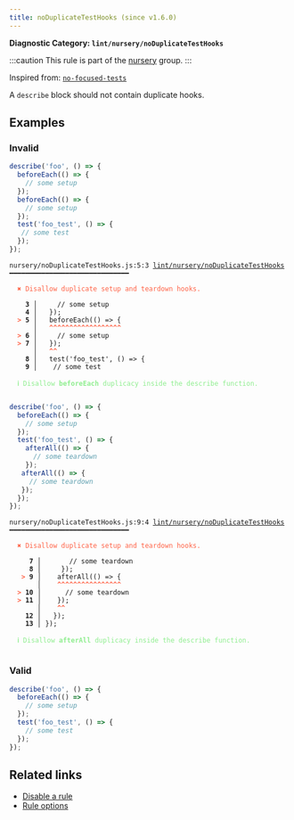 ```yaml
---
title: noDuplicateTestHooks (since v1.6.0)
---
```


**Diagnostic Category: `lint/nursery/noDuplicateTestHooks`**

:::caution
This rule is part of the [nursery](/linter/rules/#nursery) group.
:::

Inspired from: <a href="https://github.com/jest-community/eslint-plugin-jest/blob/main/docs/rules/no-focused-tests.md" target="_blank"><code>no-focused-tests</code></a>

A `describe` block should not contain duplicate hooks.

## Examples

### Invalid

```jsx
describe('foo', () => {
  beforeEach(() => {
    // some setup
  });
  beforeEach(() => {
    // some setup
  });
  test('foo_test', () => {
   // some test
  });
});
```

<pre class="language-text"><code class="language-text">nursery/noDuplicateTestHooks.js:5:3 <a href="https://biomejs.dev/linter/rules/no-duplicate-test-hooks">lint/nursery/noDuplicateTestHooks</a> ━━━━━━━━━━━━━━━━━━━━━━━━━━━━━━

<strong><span style="color: Tomato;">  </span></strong><strong><span style="color: Tomato;">✖</span></strong> <span style="color: Tomato;">Disallow duplicate setup and teardown hooks.</span>
  
    <strong>3 │ </strong>    // some setup
    <strong>4 │ </strong>  });
<strong><span style="color: Tomato;">  </span></strong><strong><span style="color: Tomato;">&gt;</span></strong> <strong>5 │ </strong>  beforeEach(() =&gt; {
   <strong>   │ </strong>  <strong><span style="color: Tomato;">^</span></strong><strong><span style="color: Tomato;">^</span></strong><strong><span style="color: Tomato;">^</span></strong><strong><span style="color: Tomato;">^</span></strong><strong><span style="color: Tomato;">^</span></strong><strong><span style="color: Tomato;">^</span></strong><strong><span style="color: Tomato;">^</span></strong><strong><span style="color: Tomato;">^</span></strong><strong><span style="color: Tomato;">^</span></strong><strong><span style="color: Tomato;">^</span></strong><strong><span style="color: Tomato;">^</span></strong><strong><span style="color: Tomato;">^</span></strong><strong><span style="color: Tomato;">^</span></strong><strong><span style="color: Tomato;">^</span></strong><strong><span style="color: Tomato;">^</span></strong><strong><span style="color: Tomato;">^</span></strong><strong><span style="color: Tomato;">^</span></strong><strong><span style="color: Tomato;">^</span></strong>
<strong><span style="color: Tomato;">  </span></strong><strong><span style="color: Tomato;">&gt;</span></strong> <strong>6 │ </strong>    // some setup
<strong><span style="color: Tomato;">  </span></strong><strong><span style="color: Tomato;">&gt;</span></strong> <strong>7 │ </strong>  });
   <strong>   │ </strong>  <strong><span style="color: Tomato;">^</span></strong><strong><span style="color: Tomato;">^</span></strong>
    <strong>8 │ </strong>  test('foo_test', () =&gt; {
    <strong>9 │ </strong>   // some test
  
<strong><span style="color: lightgreen;">  </span></strong><strong><span style="color: lightgreen;">ℹ</span></strong> <span style="color: lightgreen;">Disallow </span><span style="color: lightgreen;"><strong>beforeEach</strong></span><span style="color: lightgreen;"> duplicacy inside the describe function.</span>
  
</code></pre>

```jsx
describe('foo', () => {
  beforeEach(() => {
    // some setup
  });
  test('foo_test', () => {
    afterAll(() => {
      // some teardown
    });
   afterAll(() => {
     // some teardown
   });
  });
});
```

<pre class="language-text"><code class="language-text">nursery/noDuplicateTestHooks.js:9:4 <a href="https://biomejs.dev/linter/rules/no-duplicate-test-hooks">lint/nursery/noDuplicateTestHooks</a> ━━━━━━━━━━━━━━━━━━━━━━━━━━━━━━

<strong><span style="color: Tomato;">  </span></strong><strong><span style="color: Tomato;">✖</span></strong> <span style="color: Tomato;">Disallow duplicate setup and teardown hooks.</span>
  
     <strong>7 │ </strong>      // some teardown
     <strong>8 │ </strong>    });
   <strong><span style="color: Tomato;">&gt;</span></strong> <strong>9 │ </strong>   afterAll(() =&gt; {
    <strong>   │ </strong>   <strong><span style="color: Tomato;">^</span></strong><strong><span style="color: Tomato;">^</span></strong><strong><span style="color: Tomato;">^</span></strong><strong><span style="color: Tomato;">^</span></strong><strong><span style="color: Tomato;">^</span></strong><strong><span style="color: Tomato;">^</span></strong><strong><span style="color: Tomato;">^</span></strong><strong><span style="color: Tomato;">^</span></strong><strong><span style="color: Tomato;">^</span></strong><strong><span style="color: Tomato;">^</span></strong><strong><span style="color: Tomato;">^</span></strong><strong><span style="color: Tomato;">^</span></strong><strong><span style="color: Tomato;">^</span></strong><strong><span style="color: Tomato;">^</span></strong><strong><span style="color: Tomato;">^</span></strong><strong><span style="color: Tomato;">^</span></strong>
<strong><span style="color: Tomato;">  </span></strong><strong><span style="color: Tomato;">&gt;</span></strong> <strong>10 │ </strong>     // some teardown
<strong><span style="color: Tomato;">  </span></strong><strong><span style="color: Tomato;">&gt;</span></strong> <strong>11 │ </strong>   });
    <strong>   │ </strong>   <strong><span style="color: Tomato;">^</span></strong><strong><span style="color: Tomato;">^</span></strong>
    <strong>12 │ </strong>  });
    <strong>13 │ </strong>});
  
<strong><span style="color: lightgreen;">  </span></strong><strong><span style="color: lightgreen;">ℹ</span></strong> <span style="color: lightgreen;">Disallow </span><span style="color: lightgreen;"><strong>afterAll</strong></span><span style="color: lightgreen;"> duplicacy inside the describe function.</span>
  
</code></pre>

### Valid

```jsx
describe('foo', () => {
  beforeEach(() => {
    // some setup
  });
  test('foo_test', () => {
    // some test
  });
});
```

## Related links

- [Disable a rule](/linter/#disable-a-lint-rule)
- [Rule options](/linter/#rule-options)
